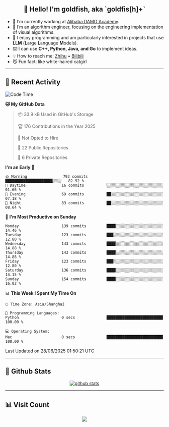 
<h2 align="center">👋 Hello! I'm goldfish, aka `goldfis[h]+`</h2>

- 📍 I’m currently working at [Alibaba DAMO Academy](https://damo.alibaba.com/).  
- 🌱 I’m an algorithm engineer, focusing on the engineering implementation of visual algorithms.  
- 💬 I enjoy programming and am particularly interested in projects that use **LLM** (**L**arge **L**anguage **M**odels).   
- ⌨️ I can use **C++, Python, Java, and Go** to implement ideas.  
- 💡 How to reach me: [Zhihu](https://www.zhihu.com/people/goldfishh) • [Bilibili](https://space.bilibili.com/11349246)  
- 😼 Fun fact: like white-haired catgirl  

-------

## 🔧 Recent Activity

<!--START_SECTION:waka-->
![Code Time](http://img.shields.io/badge/Code%20Time-94%20hrs%2014%20mins-blue)

**🐱 My GitHub Data** 

> 📦 33.9 kB Used in GitHub's Storage 
 > 
> 🏆 176 Contributions in the Year 2025
 > 
> 🚫 Not Opted to Hire
 > 
> 📜 22 Public Repositories 
 > 
> 🔑 6 Private Repositories 
 > 
**I'm an Early 🐤** 

```text
🌞 Morning                793 commits         █████████████████████░░░░   82.52 % 
🌆 Daytime                16 commits          ░░░░░░░░░░░░░░░░░░░░░░░░░   01.66 % 
🌃 Evening                69 commits          ██░░░░░░░░░░░░░░░░░░░░░░░   07.18 % 
🌙 Night                  83 commits          ██░░░░░░░░░░░░░░░░░░░░░░░   08.64 % 
```
📅 **I'm Most Productive on Sunday** 

```text
Monday                   139 commits         ████░░░░░░░░░░░░░░░░░░░░░   14.46 % 
Tuesday                  123 commits         ███░░░░░░░░░░░░░░░░░░░░░░   12.80 % 
Wednesday                143 commits         ████░░░░░░░░░░░░░░░░░░░░░   14.88 % 
Thursday                 143 commits         ████░░░░░░░░░░░░░░░░░░░░░   14.88 % 
Friday                   123 commits         ███░░░░░░░░░░░░░░░░░░░░░░   12.80 % 
Saturday                 136 commits         ████░░░░░░░░░░░░░░░░░░░░░   14.15 % 
Sunday                   154 commits         ████░░░░░░░░░░░░░░░░░░░░░   16.02 % 
```


📊 **This Week I Spent My Time On** 

```text
🕑︎ Time Zone: Asia/Shanghai

💬 Programming Languages: 
Python                   0 secs              █████████████████████████   100.00 % 

💻 Operating System: 
Mac                      0 secs              █████████████████████████   100.00 % 
```


 Last Updated on 28/06/2025 01:50:21 UTC
<!--END_SECTION:waka-->

-------

## 📆 Github Stats

<p align="center">
    <a href="https://github.com/anuraghazra/github-readme-stats">
      <img src="https://github-readme-stats.vercel.app/api?username=goldfishh&show_icons=true&theme=dracula" alt="github stats" />
    </a>
</p>

-------

## 📊 Visit Count

<p align="center">
  <a href="https://count.getloli.com/"><img src="https://count.getloli.com/get/@:goldfishh?theme=rule34"></a>
</p>
